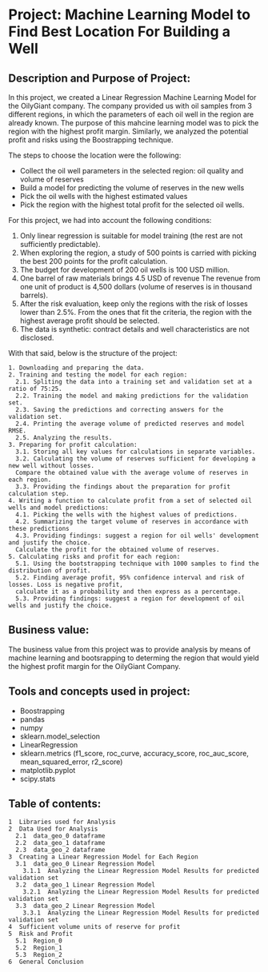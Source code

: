 # Project: **Machine Learning Model to Find Best Location For Building a Well**

## Description and Purpose of Project:

In this project, we created a Linear Regression Machine Learning Model for the OilyGiant company. The company provided us with oil samples from 3 different regions, in which the parameters of each oil well in the region are already known. The purpose of this mahcine learning model was to pick the region with the highest profit margin. Similarly, we analyzed the potential profit and risks using the Boostrapping technique.

The steps to choose the location were the following:
- Collect the oil well parameters in the selected region: oil quality and volume of reserves
- Build a model for predicting the volume of reserves in the new wells
- Pick the oil wells with the highest estimated values
- Pick the region with the highest total profit for the selected oil wells.

For this project, we had into account the following conditions:
1. Only linear regression is suitable for model training (the rest are not sufficiently predictable).
2. When exploring the region, a study of 500 points is carried with picking the best 200 points for the profit calculation.
3. The budget for development of 200 oil wells is 100 USD million.
4. One barrel of raw materials brings 4.5 USD of revenue The revenue from one unit of product is 4,500 dollars (volume of reserves is in thousand barrels).
5. After the risk evaluation, keep only the regions with the risk of losses lower than 2.5%. From the ones that fit the criteria, the region with the highest average profit should be selected.
6. The data is synthetic: contract details and well characteristics are not disclosed.

With that said, below is the structure of the project: 
```
1. Downloading and preparing the data.
2. Training and testing the model for each region:
  2.1. Spliting the data into a training set and validation set at a ratio of 75:25.
  2.2. Training the model and making predictions for the validation set.
  2.3. Saving the predictions and correcting answers for the validation set.
  2.4. Printing the average volume of predicted reserves and model RMSE.
  2.5. Analyzing the results.
3. Preparing for profit calculation:
  3.1. Storing all key values for calculations in separate variables.
  3.2. Calculating the volume of reserves sufficient for developing a new well without losses. 
  Compare the obtained value with the average volume of reserves in each region.
  3.3. Providing the findings about the preparation for profit calculation step.
4. Writing a function to calculate profit from a set of selected oil wells and model predictions:
  4.1. Picking the wells with the highest values of predictions.
  4.2. Summarizing the target volume of reserves in accordance with these predictions
  4.3. Providing findings: suggest a region for oil wells' development and justify the choice. 
  Calculate the profit for the obtained volume of reserves.
5. Calculating risks and profit for each region:
  5.1. Using the bootstrapping technique with 1000 samples to find the distribution of profit.
  5.2. Finding average profit, 95% confidence interval and risk of losses. Loss is negative profit, 
  calculate it as a probability and then express as a percentage.
  5.3. Providing findings: suggest a region for development of oil wells and justify the choice.
```

## Business value:
The business value from this project was to provide analysis by means of machine learning and bootsrapping to determing the region that would yield the highest profit margin for the OilyGiant Company. 

## Tools and concepts used in project:
- Boostrapping 
- pandas
- numpy
- sklearn.model_selection 
- LinearRegression
- sklearn.metrics (f1_score, roc_curve, accuracy_score, roc_auc_score, mean_squared_error, r2_score) 
- matplotlib.pyplot
- scipy.stats

## Table of contents:
```
1  Libraries used for Analysis
2  Data Used for Analysis
  2.1  data_geo_0 dataframe
  2.2  data_geo_1 dataframe
  2.3  data_geo_2 dataframe
3  Creating a Linear Regression Model for Each Region
  3.1  data_geo_0 Linear Regression Model
    3.1.1  Analyzing the Linear Regression Model Results for predicted validation set
  3.2  data_geo_1 Linear Regression Model
    3.2.1  Analyzing the Linear Regression Model Results for predicted validation set
  3.3  data_geo_2 Linear Regression Model
    3.3.1  Analyzing the Linear Regression Model Results for predicted validation set
4  Sufficient volume units of reserve for profit
5  Risk and Profit
  5.1  Region_0
  5.2  Region_1
  5.3  Region_2
6  General Conclusion
```
